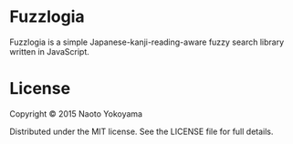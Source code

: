 # Fuzzlogia

Fuzzlogia is a simple Japanese-kanji-reading-aware fuzzy search library written in JavaScript.

# License

Copyright © 2015 Naoto Yokoyama

Distributed under the MIT license. See the LICENSE file for full details.
